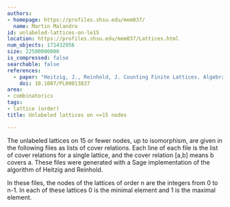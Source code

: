 ```yaml
---
authors:
- homepage: https://profiles.shsu.edu/mem037/
  name: Martin Malandro
id: unlabeled-lattices-on-le15
location: https://profiles.shsu.edu/mem037/Lattices.html
num_objects: 171432956
size: 22500000000
is_compressed: false
searchable: false
references:
  - paper: "Heitzig, J., Reinhold, J. Counting Finite Lattices. Algebra univers. 48, 43–53 (2002)"
    doi: 10.1007/PL00013837
area:
- combinatorics
tags:
- lattice (order)
title: Unlabeled lattices on <=15 nodes

---
```


The unlabeled lattices on 15 or fewer nodes, up to isomorphism, are given in the following files as lists of cover relations. Each line of each file is the list of cover relations for a single lattice, and the cover relation [a,b] means b covers a. These files were generated with a Sage implementation of the algorithm of Heitzig and Reinhold.

In these files, the nodes of the lattices of order n are the integers from 0 to n-1. In each of these lattices 0 is the minimal element and 1 is the maximal element.